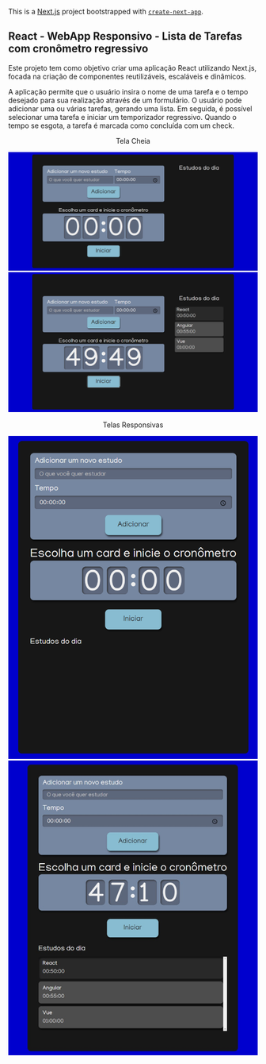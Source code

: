 This is a [Next.js](https://nextjs.org/) project bootstrapped with [`create-next-app`](https://github.com/vercel/next.js/tree/canary/packages/create-next-app).

## React - WebApp Responsivo - Lista de Tarefas com cronômetro regressivo

<p>Este projeto tem como objetivo criar uma aplicação React utilizando Next.js, focada na criação de componentes reutilizáveis, escaláveis e dinâmicos.</p>
<p>A aplicação permite que o usuário insira o nome de uma tarefa e o tempo desejado para sua realização através de um formulário. O usuário pode adicionar uma ou várias tarefas, gerando uma lista. Em seguida, é possível selecionar uma tarefa e iniciar um temporizador regressivo. Quando o tempo se esgota, a tarefa é marcada como concluída com um check.</p>

<div align="center">
  <p>Tela Cheia</p>
 <img width="800px" src="screenshot/telaInicioReact.jpg" />
</div>

<div align="center">
 <img width="800px" src="screenshot/telaInicioReact-tempo.png" />
</div>

<div align="center">
  <p>Telas Responsivas</p>
  <div align="center">
   <img width="600px" src="screenshot/telaInicioReact-responsivo.png" />
   <img width="600px" src="screenshot/telaInicioReact-tempo-responsivo.jpg" />
 </div>
</div>
